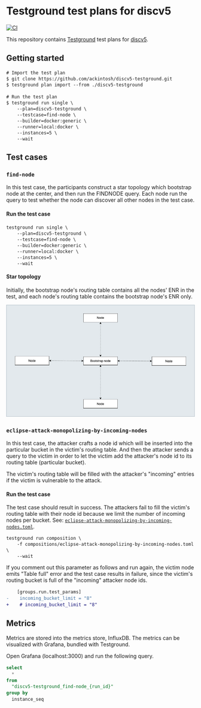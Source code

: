 # Testground test plans for discv5

[![CI](https://github.com/ackintosh/discv5-testground/actions/workflows/ci.yml/badge.svg)](https://github.com/ackintosh/discv5-testground/actions/workflows/ci.yml)

This repository contains [Testground](https://github.com/testground/testground) test plans for [discv5](https://github.com/sigp/discv5).

## Getting started

```shell
# Import the test plan
$ git clone https://github.com/ackintosh/discv5-testground.git
$ testground plan import --from ./discv5-testground

# Run the test plan
$ testground run single \
    --plan=discv5-testground \
    --testcase=find-node \
    --builder=docker:generic \
    --runner=local:docker \
    --instances=5 \
    --wait
```

## Test cases

### `find-node`

In this test case, the participants construct a star topology which bootstrap node at the center, and then run the FINDNODE query. Each node run the query to test whether the node can discover all other nodes in the test case.

#### Run the test case

```shell
testground run single \
    --plan=discv5-testground \
    --testcase=find-node \
    --builder=docker:generic \
    --runner=local:docker \
    --instances=5 \
    --wait
```

#### Star topology

Initially, the bootstrap node's routing table contains all the nodes' ENR in the test, and each node's routing table contains the bootstrap node's ENR only.

![star-topology](https://raw.githubusercontent.com/ackintosh/discv5-testground/b2d775a1c78ce8c76cf3e7f64eb52acee813b722/diagrams/find_nodes-star_topology.png)

### `eclipse-attack-monopolizing-by-incoming-nodes`

In this test case, the attacker crafts a node id which will be inserted into the particular bucket in the victim's routing table. And then the attacker sends a query to the victim in order to let the victim add the attacker's node id to its routing table (particular bucket).

The victim's routing table will be filled with the attacker's "incoming" entries if the victim is vulnerable to the attack.

#### Run the test case

The test case should result in success. The attackers fail to fill the victim's routing table with their node id because we limit the number of incoming nodes per bucket. See: [`eclipse-attack-monopolizing-by-incoming-nodes.toml`](https://github.com/ackintosh/discv5-testground/tree/main/compositions/eclipse-attack-monopolizing-by-incoming-nodes.toml).

```shell
testground run composition \
    -f compositions/eclipse-attack-monopolizing-by-incoming-nodes.toml \
    --wait
```


If you comment out this parameter as follows and run again, the victim node emits "Table full" error and the test case results in failure, since the victim's routing bucket is full of the "incoming" attacker node ids.

```diff
    [groups.run.test_params]
-    incoming_bucket_limit = "8"
+    # incoming_bucket_limit = "8"
```

## Metrics

Metrics are stored into the metrics store, InfluxDB. The metrics can be visualized with Grafana, bundled with Testground. 

Open Grafana (localhost:3000) and run the following query.

```sql
select
  *
from
  "discv5-testground_find-node_{run_id}"
group by
  instance_seq
```
